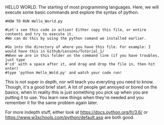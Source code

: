 HELLO WORLD. The starting of most programming languages. Here, we will execute some basic commands and explore the syntax of python.
    
    #HOW TO RUN Hello_World.py
    
    #Let's see this code in action! Either copy this file, or entire contents and try to execute it.
    #We can do this by using the python comand we installed earlier.

    #Go into the directory of where you have this file. For example: I would have this in Github/Lessons/Tutorial_1/
    #When we are in this folder on the command line (if you have troubles, just type 
    #'cd' with a space after it, and drag and drop the file in, then hit enter)
    #type 'python Hello_Wold.py' and watch your code run!


This is not super in depth, nor will teach you everyting you need to know. Though, it's a good brief start.
A lot of people get annoyed or bored on the basics, when in reality this is just something you pick up
when you are putting it to use. You learn new things when they're needed and you remember it for the same
problem again later. 

For more indepth stuff, either look at https://docs.python.org/fr/3.6/ or https://www.w3schools.com/python/default.asp are both good.
